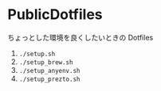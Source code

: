 # PublicDotfiles

ちょっとした環境を良くしたいときの Dotfiles

1. `./setup.sh`
2. `./setup_brew.sh`
3. `./setup_anyenv.sh`
4. `./setup_prezto.sh`
